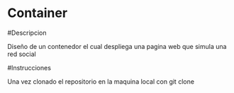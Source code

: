 # Container

#Descripcion

Diseño de un contenedor el cual despliega una pagina web que simula una red social

#Instrucciones 

Una vez clonado el repositorio en la maquina local con git clone 
